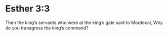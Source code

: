 # Esther 3:3

Then the king’s servants who were at the king’s gate said to Mordecai, Why do you transgress the king’s command?
